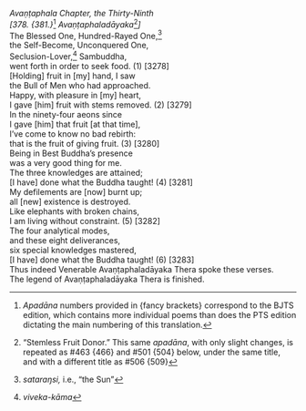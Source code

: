 *Avaṇṭaphala Chapter, the Thirty-Ninth*  
*\[378. {381.}*[^1] *Avaṇṭaphaladāyaka*[^2]*\]*  
The Blessed One, Hundred-Rayed One,[^3]  
the Self-Become, Unconquered One,  
Seclusion-Lover,[^4] Sambuddha,  
went forth in order to seek food. (1) \[3278\]  
\[Holding\] fruit in \[my\] hand, I saw  
the Bull of Men who had approached.  
Happy, with pleasure in \[my\] heart,  
I gave \[him\] fruit with stems removed. (2) \[3279\]  
In the ninety-four aeons since  
I gave \[him\] that fruit \[at that time\],  
I’ve come to know no bad rebirth:  
that is the fruit of giving fruit. (3) \[3280\]  
Being in Best Buddha’s presence  
was a very good thing for me.  
The three knowledges are attained;  
\[I have\] done what the Buddha taught! (4) \[3281\]  
My defilements are \[now\] burnt up;  
all \[new\] existence is destroyed.  
Like elephants with broken chains,  
I am living without constraint. (5) \[3282\]  
The four analytical modes,  
and these eight deliverances,  
six special knowledges mastered,  
\[I have\] done what the Buddha taught! (6) \[3283\]  
Thus indeed Venerable Avaṇṭaphaladāyaka Thera spoke these verses.  
The legend of Avaṇṭaphaladāyaka Thera is finished.  
[^1]: *Apadāna* numbers provided in {fancy brackets} correspond to the
    BJTS edition, which contains more individual poems than does the PTS
    edition dictating the main numbering of this translation.  
[^2]: “Stemless Fruit Donor.” This same *apadāna*, with only slight
    changes, is repeated as \#463 {466} and \#501 {504} below, under the
    same title, and with a different title as \#506 {509}  
[^3]: *sataraŋsi,* i.e., “the Sun”  
[^4]: *viveka-kāma*
